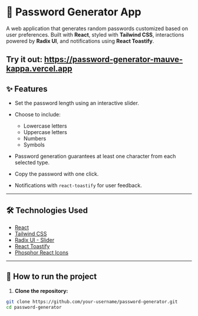 # 🔐 Password Generator App

A web application that generates random passwords customized based on user preferences. Built with **React**, styled with **Tailwind CSS**, interactions powered by **Radix UI**, and notifications using **React Toastify**.

Try it out: https://password-generator-mauve-kappa.vercel.app
---

## ✨ Features

* Set the password length using an interactive slider.
* Choose to include:

  * Lowercase letters
  * Uppercase letters
  * Numbers
  * Symbols
* Password generation guarantees at least one character from each selected type.
* Copy the password with one click.
* Notifications with `react-toastify` for user feedback.

---

## 🛠 Technologies Used

* [React](https://react.dev)
* [Tailwind CSS](https://tailwindcss.com/)
* [Radix UI - Slider](https://www.radix-ui.com/primitives/docs/components/slider)
* [React Toastify](https://fkhadra.github.io/react-toastify/)
* [Phosphor React Icons](https://phosphoricons.com/)

---

## 🚀 How to run the project

1. **Clone the repository:**

```bash
git clone https://github.com/your-username/password-generator.git
cd password-generator
```

